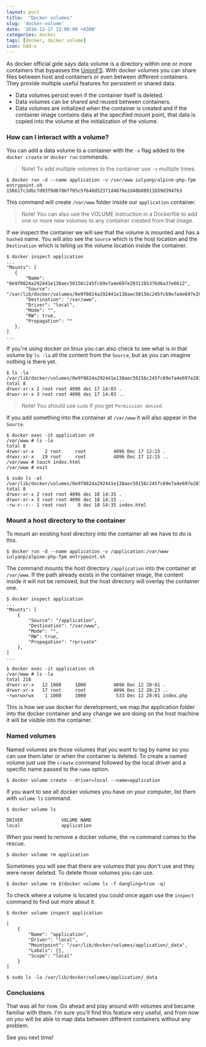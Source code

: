 ```yaml
---
layout: post
title:  "Docker volumes"
slug: 'docker-volume'
date: '2016-12-17 12:00:00 +0300'
categories: docker
tags: [docker, docker volume]
icon: hdd-o
---
```


As docker official gide says data volume is a directory within one or more containers that bypasses the
[UnionFS](https://docs.docker.com/engine/reference/glossary/#union-file-system).
With docker volumes you can share files between host and containers or even between different containers. They provide
multiple useful features for persistent or shared data.

* Data volumes persist even if the container itself is deleted.
* Data volumes can be shared and reused between containers.
* Data volumes are initialized when the container is created and if the container image contains data at the specified
mount point, that data is copied into the volume at the initialization of the volume.

### How can I interact with a volume?

You can add a data volume to a container with the `-v` flag added to the `docker create` or `docker run` commands.

> Note! To add multiple volumes to the container use `-v` multiple times.

```
$ docker run -d --name application -v /var/www iulyanp/alpine-php-fpm entrypoint.sh
15661fc3dbc7d93f9d6786ff05c5f640d52371d4670e2d48b88911b59d394763
```

This command will create `/var/www` folder inside our `application` container.

> Note! You can also use the VOLUME instruction in a Dockerfile to add one or more new volumes to any container created from that image.

If we inspect the container we will see that the volume is mounted and has a `hashed` name. You will also see the `Source`
which is the host location and the `Destination` which is telling us the volume location inside the container.

```
$ docker inspect application
...
"Mounts": [
   {
       "Name": "0e9f0824a292441e138aec50156c245fc69e7a4e697e20311b5376d6a37e6612",
       "Source": "/var/lib/docker/volumes/0e9f0824a292441e138aec50156c245fc69e7a4e697e20311b5376d6a37e6612/_data",
       "Destination": "/var/www",
       "Driver": "local",
       "Mode": "",
       "RW": true,
       "Propagation": ""
   },
]
...
```

If you're using docker on linux you can also check to see what is in that volume by `ls -la` all the content from the
`Source`, but as you can imagine nothing is there yet.

```
$ ls -la /var/lib/docker/volumes/0e9f0824a292441e138aec50156c245fc69e7a4e697e20311b5376d6a37e6612/_data
total 8
drwxr-xr-x 2 root root 4096 dec 17 14:03 .
drwxr-xr-x 3 root root 4096 dec 17 14:03 ..
```

> Note! You should use `sudo` if you get `Permission denied`.

If you add something into the container at `/var/www` it will also appear in the `Source`.

```
$ docker exec -it application sh
/var/www # ls -la
total 8
drwxr-xr-x    2 root     root          4096 Dec 17 12:15 .
drwxr-xr-x   19 root     root          4096 Dec 17 12:15 ..
/var/www # touch index.html
/var/www # exit

$ sudo ls -al /var/lib/docker/volumes/0e9f0824a292441e138aec50156c245fc69e7a4e697e20311b5376d6a37e6612/_data
total 8
drwxr-xr-x 2 root root 4096 dec 18 14:35 .
drwxr-xr-x 3 root root 4096 dec 18 14:15 ..
-rw-r--r-- 1 root root    0 dec 18 14:35 index.html
```

### Mount a host directory to the container

To mount an existing host directory into the container all we have to do is this.

```
$ docker run -d --name application -v /application:/var/www iulyanp/alpine-php-fpm entrypoint.sh
```

The command mounts the host directory `/application` into the container at `/var/www`. If the path already exists in the
container image, the content inside it will not be removed, but the host directory will overlay the container one.

```
$ docker inspect application
...
"Mounts": [
    {
        "Source": "/application",
        "Destination": "/var/www",
        "Mode": "",
        "RW": true,
        "Propagation": "rprivate"
    },
]
...

$ docker exec -it application sh
/var/www # ls -la
total 216
drwxr-xr-x   12 1000     1000          4096 Dec 12 20:01 .
drwxr-xr-x   17 root     root          4096 Dec 12 20:23 ..
-rwxrwxrwx    1 1000     1000           533 Dec 12 20:01 index.php
```

This is how we use docker for development, we map the application folder into the docker container and any change we are
doing on the host machine it will be visible into the container.

### Named volumes

Named volumes are those volumes that you want to tag by name so you can use them later or when the container is deleted.
To create a named volume just use the `create` command followed by the local driver and a specific name passed to
the `name` option.

```
$ docker volume create --driver=local --name=application
```

If you want to see all docker volumes you have on your computer, list them with `volume ls` command.

```
$ docker volume ls

DRIVER              VOLUME NAME
local               application
```

When you need to remove a docker volume, the `rm` command comes to the rescue.

```
$ docker volume rm application
```

Sometimes you will see that there are volumes that you don't use and they were never deleted. To delete those volumes you
can use.

```
$ docker volume rm $(docker volume ls -f dangling=true -q)
```

To check where a volume is located you could once again use the `inspect` command to find out more about it.

```
$ docker volume inspect application
```

```
[
    {
        "Name": "application",
        "Driver": "local",
        "Mountpoint": "/var/lib/docker/volumes/application/_data",
        "Labels": {},
        "Scope": "local"
    }
]

$ sudo ls -la /var/lib/docker/volumes/application/_data
```

### Conclusions

That was all for now. Go ahead and play around with volumes and became familiar with them. I'm sure you'll find this
feature very useful, and from now on you will be able to map data between different containers without any problem.

See you next time!